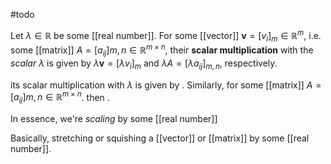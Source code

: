 #todo 

Let $\lambda \in \mathbb R$ be some [[real number]]. For some [[vector]] $\mathbf{v} = [v_{i}]_{m} \in \mathbb R^m$, i.e. some [[matrix]] $A=[a_{ij}]m, n \in \mathbb{R}^{m \times n}$, their **scalar multiplication** with the *scalar* $\lambda$ is given by $\lambda \mathbf{v} = [\lambda v_{i}]_{m}$ and $\lambda A=[\lambda a_{ij}]_{m, n}$, respectively.

its scalar multiplication with $\lambda$ is given by . Similarly, for some [[matrix]] $A=[a_{ij}]m, n \in \mathbb{R}^{m \times n}$. then .

In essence, we're *scaling* by some [[real number]]

Basically, stretching or squishing a [[vector]] or [[matrix]] by some [[real number]]. 
